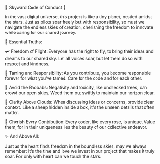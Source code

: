 🌟 Skyward Code of Conduct 🌹

In the vast digital universe, this project is like a tiny planet, nestled amidst the stars. Just as pilots soar freely but with responsibility, so must we navigate the endless skies of creation, cherishing the freedom to innovate while caring for our shared journey.

🌌 Essential Truths:

  🛩️ Freedom of Flight: Everyone has the right to fly, to bring their ideas and dreams to our shared sky. Let all voices soar, but let them do so with respect and kindness.
  
  🦊 Taming and Responsibility: As you contribute, you become responsible forever for what you've tamed. Care for the code and for each other.
  
  🐍 Avoid the Baobabs: Negativity and toxicity, like unchecked trees, can crowd our open skies. Weed them out swiftly to maintain our horizon clear.
  
  🐑 Clarity Above Clouds: When discussing ideas or concerns, provide clear context. Like a sheep hidden inside a box, it's the unseen details that often matter.
  
  🌹 Cherish Every Contribution: Every coder, like every rose, is unique. Value them, for in their uniqueness lies the beauty of our collective endeavor.
  

✨ And Above All:

Just as the heart finds freedom in the boundless skies, may we always remember: It's the time and love we invest in our project that makes it truly soar. For only with heart can we touch the stars.
